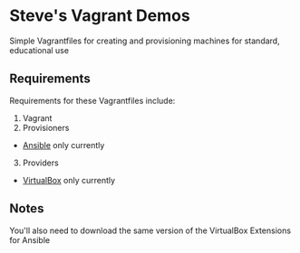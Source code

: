 # Steve's Vagrant Demos

Simple Vagrantfiles for creating and provisioning machines for standard, educational use

## Requirements

Requirements for these Vagrantfiles include:
  
1. Vagrant 
2. Provisioners
  * [Ansible](https://www.vagrantup.com/downloads.html) only currently
3. Providers
  * [VirtualBox](https://www.virtualbox.org/wiki/Downloads) only currently

## Notes

You'll also need to download the same version of the VirtualBox Extensions for Ansible


